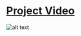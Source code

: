 # [Project Video](https://youtu.be/HcpnBqtZ8H8)
![alt text](https://github.com/hcagri/Term-Project/blob/master/poster.png "Logo Title Text 1")
